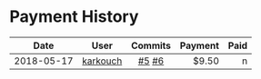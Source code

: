 # Payment History


| Date | User  | Commits | Payment | Paid |
| --- | --- | :---: |---: | ---: |
| 2018-05-17 | [karkouch](https://github.com/karkouch) | [#5](https://github.com/netserva/hcp/pull/5) [#6](https://github.com/netserva/hcp/pull/6) | $9.50 | n
